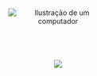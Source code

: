 <div style="display: flex; flex-direction: column; align-items: center; justify-content: center; height: 100vh; text-align: center;">
  <img src="https://raw.githubusercontent.com/MicaelliMedeiros/micaellimedeiros/master/image/computer-illustration.png" alt="Ilustração de um computador" style="width: 200px; margin-bottom: 20px;">
  
  <h1>
    <img src="https://readme-typing-svg.herokuapp.com/?font=Righteous&size=35&center=true&vCenter=true&width=500&height=70&duration=4000&lines=Olá!+👋;'Meu+nome+é+Bruno+Duran!';" />
  </h1>
</div>





<h3 align="center">Programador e Editor de video</h3>

<br/>


 
<div align="center"> 
  <a href="mailto:duranteodoro20@gmail.com">
    <img src="https://img.shields.io/badge/Gmail-333333?style=for-the-badge&logo=gmail&logoColor=red" />
  </a>

  </a>
<a href="https://www.instagram.com/bruno.thz016" target="_blank">
    <img src="https://img.shields.io/badge/Instagram-E4405F?style=for-the-badge&logo=instagram&logoColor=white" target="_blank" />
</a>

 </a>
<a href="https://wa.me/5516988282024" target="_blank">
    <img src="https://img.shields.io/badge/WhatsApp-25D366?style=for-the-badge&logo=whatsapp&logoColor=white" target="_blank" />
</a>

</div>

 <hr/>
 
<h2 align="center">⚒️ Linguagens e Ferramentas ⚒️</h2>
<br/>
<div align="center">
    <img src="https://skillicons.dev/icons?i=react,bootstrap,html,css,vscode,github,figma,tailwind,apple,arduino,discord,eclipse,linux,visualstudio,wordpress" />
    <img src="https://skillicons.dev/icons?i=nodejs,python,javascript,typescript,express,firebase,mongodb,c,java,nextjs,mysql,flask,autocad,azure,cs,cloudflare,flask,kafka,nodejs,react,sqlite,spring,tailwind" /><br>
</div>

<br/>
<hr/>

<div align="center">
  <h2>🐍 Minhas contribuições 🐍</h2>
  <br>
  <img alt="snake eating my contributions" src="https://github.com/BrunoDuranTeodoro/BrunoDuranTeodoro/blob/output/github-snake-dark.svg" />
  
  <br/><br/><br/>
</div>

<hr/>

<h2 align="center">⚡ Status ⚡</h2>
<br>
<div align="center">
  <img width=390 src="https://github-readme-streak-stats-salesp07.vercel.app/?user=BrunoDuranTeodoro&count_private=true&theme=react&border_radius=10" alt="streak stats"/>
  <img width=390 src="https://github-readme-stats-salesp07.vercel.app/api?username=BrunoDuranTeodoro&count_private=true&show_icons=true&theme=react&rank_icon=github&border_radius=10" alt="readme stats" />
  <br/>
  <img width=325 align="center" src="https://github-readme-stats-salesp07.vercel.app/api/top-langs/?username=BrunoDuranTeodoro&hide=HTML&langs_count=8&layout=compact&theme=react&border_radius=10&size_weight=0.5&count_weight=0.5&exclude_repo=github-readme-stats" alt="top langs" />
</div>


<br/><br/>

<hr/>

